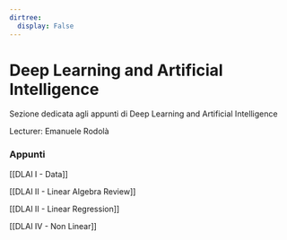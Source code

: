 ```yaml
---
dirtree:
  display: False
---
```


# Deep Learning and Artificial Intelligence

Sezione dedicata agli appunti di Deep Learning and Artificial Intelligence

Lecturer: Emanuele Rodolà

### Appunti

[[DLAI I - Data]]

[[DLAI II - Linear Algebra Review]]

[[DLAI II - Linear Regression]]

[[DLAI IV - Non Linear]]